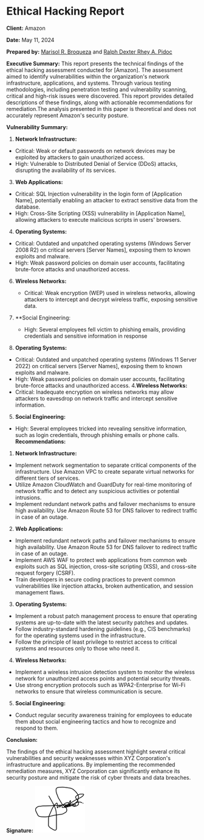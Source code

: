 # Ethical Hacking Report 

**Client:** Amazon

**Date:** May 11, 2024

**Prepared by:** [Marisol R. Broqueza](https://www.facebook.com/marisol.broqueza)  and [Ralph Dexter Rhey A. Pidoc](https://www.facebook.com/dexterpidoc)


**Executive Summary:** This report presents the technical findings of the ethical hacking assessment 
conducted for [Amazon]. The assessment aimed to identify vulnerabilities within the 
organization's network infrastructure, applications, and systems. Through various testing methodologies, 
including penetration testing and vulnerability scanning, critical and high-risk issues were discovered. 
This report provides detailed descriptions of these findings, along with actionable recommendations for 
remediation.The analysis presented in this paper is theoretical and does not accurately represent Amazon's security posture. 

**Vulnerability Summary:**


1. **Network Infrastructure:**
* Critical: Weak or default passwords on network devices may be exploited by attackers to gain unauthorized access.
* High: Vulnerable to Distributed Denial of Service (DDoS) attacks, disrupting the availability of its services.

3. **Web Applications:**
* Critical: SQL Injection vulnerability in the login form of [Application Name], potentially 
        enabling an attacker to extract sensitive data from the database.
* High: Cross-Site Scripting (XSS) vulnerability in [Application Name], allowing attackers to 
        execute malicious scripts in users' browsers.

4. **Operating Systems:**
* Critical: Outdated and unpatched operating systems (Windows Server 2008 R2) on 
        critical servers [Server Names], exposing them to known exploits and malware.
* High: Weak password policies on domain user accounts, facilitating brute-force attacks 
        and unauthorized access.

6. **Wireless Networks:**
     * Critical: Weak encryption (WEP) used in wireless networks, allowing attackers to 
       intercept and decrypt wireless traffic, exposing sensitive data.
8. **Social Engineering:
     * High: Several employees fell victim to phishing emails, providing credentials and 
       sensitive information in response

3. **Operating Systems:**
* Critical: Outdated and unpatched operating systems (Windows 11 Server 2022) on 
       critical servers [Server Names], exposing them to known exploits and malware.
* High: Weak password policies on domain user accounts, facilitating brute-force attacks 
       and unauthorized access.
4.**Wireless Networks:**
*  Critical: Inadequate encryption on wireless networks may allow attackers
       to eavesdrop on network traffic and intercept sensitive information.
5. **Social Engineering:**
* High: Several employees tricked into revealing sensitive information, such as login
      credentials, through phishing emails or phone calls.
**Recommendations:**
1.  **Network Infrastructure:**
* Implement network segmentation to separate critical components of the infrastructure.
      Use Amazon VPC to create separate virtual networks for different tiers of services.
* Utilize Amazon CloudWatch and GuardDuty for real-time monitoring of network traffic and to
      detect any suspicious activities or potential intrusions.
* Implement redundant network paths and failover mechanisms to ensure high availability.
      Use Amazon Route 53 for DNS failover to redirect traffic in case of an outage.
2. **Web Applications:**
* Implement redundant network paths and failover mechanisms to ensure high availability.
  Use Amazon Route 53 for DNS failover to redirect traffic in case of an outage.
* Implement AWS WAF to protect web applications from common web exploits such as SQL injection,
  cross-site scripting (XSS), and cross-site request forgery (CSRF).
* Train developers in secure coding practices to prevent common vulnerabilities like injection attacks,
  broken authentication, and session management flaws.
3. **Operating Systems:**
* Implement a robust patch management process to ensure that operating systems are up-to-date with
  the latest security patches and updates.
* Follow industry-standard hardening guidelines (e.g., CIS benchmarks) for the operating systems used in the infrastructure.
* Follow the principle of least privilege to restrict access to critical systems and resources only to those who need it.
4. **Wireless Networks:**
* Implement a wireless intrusion detection system to monitor the wireless network for unauthorized
  access points and potential security threats.
* Use strong encryption protocols such as WPA2-Enterprise for Wi-Fi networks to ensure that
  wireless communication is secure.
5. **Social Engineering:**
* Conduct regular security awareness training for employees to educate
  them about social engineering tactics and how to recognize and respond to them.

  
**Conclusion:**

The findings of the ethical hacking assessment highlight several critical vulnerabilities and 
security weaknesses within XYZ Corporation's infrastructure and applications. By implementing the 
recommended remediation measures, XYZ Corporation can significantly enhance its security posture and 
mitigate the risk of cyber threats and data breaches.


**Signature:** ![Signature](signature.png)
